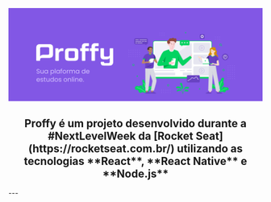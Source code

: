 ![Project Image](.github/proffy.png)

<h2 align="center">Proffy é um projeto desenvolvido durante a #NextLevelWeek da [Rocket Seat](https://rocketseat.com.br/) utilizando as tecnologias **React**, **React Native** e **Node.js** </h2>
---